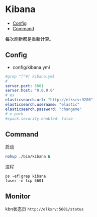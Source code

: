 # Kibana

- [Config](#config)
- [Command](#command)

每次刷新都是重新计算。


## Config

- config/kibana.yml

```yaml
#grep ^[^#] kibana.yml
#
server.port: 5601
server.host: "0.0.0.0"
# es
elasticsearch.url: "http://elksrv:9200"
elasticsearch.username: "elastic"
elasticsearch.password: "changeme"
# x-park
#xpack.security.enabled: false
```

## Command

启动
```bash
nohup ./bin/kibana &
```
进程
```
ps -ef|grep kibana
fuser -n tcp 5601
```

## Monitor

kbn状态页 `http://elksrv:5601/status`